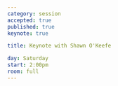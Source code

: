 ```yaml
---
category: session
accepted: true
published: true
keynote: true

title: Keynote with Shawn O'Keefe

day: Saturday
start: 2:00pm
room: full
---
```

